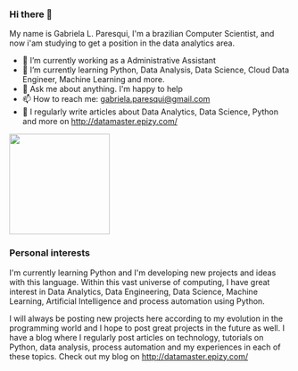 ### Hi there 👋

<!--
**Paresqui/Paresqui** is a ✨ _special_ ✨ repository because its `README.md` (this file) appears on your GitHub profile.

Here are some ideas to get you started:
-->
My name is Gabriela L. Paresqui, I'm a brazilian 
Computer Scientist, and now i'am studying to get a position in the data analytics area.

- 🔭 I’m currently working as a Administrative Assistant 
- 🌱 I’m currently learning Python, Data Analysis, Data Science, Cloud Data Engineer, Machine Learning and more.
- 💬 Ask me about anything. I'm happy to help
- 📫 How to reach me: gabriela.paresqui@gmail.com
- 👑 I regularly write articles about Data Analytics, Data Science, Python and more on http://datamaster.epizy.com/

<img height="180em" src="https://github-readme-stats.vercel.app/api?username=Paresqui&show_icons=true&count_private=true&theme=blue-green" />


### Personal interests 

I'm currently learning Python and I'm developing new projects and ideas with this language. Within this vast universe of computing, I have great interest in Data Analytics, Data Engineering, Data Science, Machine Learning, Artificial Intelligence and process automation using Python.

I will always be posting new projects here according to my evolution in the programming world and I hope to post great projects in the future as well. 
I have a blog where I regularly post articles on technology, tutorials on Python, data analysis, process automation and  my experiences in each of these topics.
Check out my blog on http://datamaster.epizy.com/


